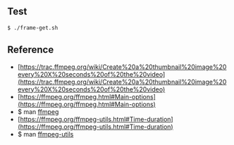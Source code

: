 
## Test

``` sh
$ ./frame-get.sh
```


## Reference


* [https://trac.ffmpeg.org/wiki/Create%20a%20thumbnail%20image%20every%20X%20seconds%20of%20the%20video](https://trac.ffmpeg.org/wiki/Create%20a%20thumbnail%20image%20every%20X%20seconds%20of%20the%20video)
* [https://ffmpeg.org/ffmpeg.html#Main-options](https://ffmpeg.org/ffmpeg.html#Main-options)
* $ man [ffmpeg](http://manpages.ubuntu.com/manpages/bionic/en/man1/ffmpeg.1.html)
* [https://ffmpeg.org/ffmpeg-utils.html#Time-duration](https://ffmpeg.org/ffmpeg-utils.html#Time-duration)
* $ man [ffmpeg-utils](http://manpages.ubuntu.com/manpages/bionic/en/man1/ffmpeg-utils.1.html)
